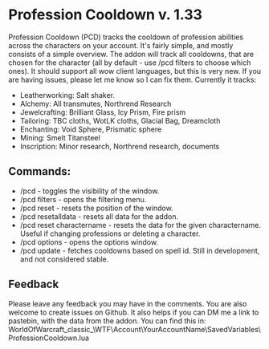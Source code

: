 # Profession Cooldown v. 1.33
Profession Cooldown (PCD) tracks the cooldown of profession abilities across the characters on your account. It's fairly simple, and mostly consists of a simple overview.
The addon will track all cooldowns, that are chosen for the character (all by default - use /pcd filters to choose which ones).
It should support all wow client languages, but this is very new. If you are having issues, please let me know so I can fix them.
Currently it tracks:

- Leatherworking: Salt shaker.
- Alchemy: All transmutes, Northrend Research
- Jewelcrafting: Brilliant Glass, Icy Prism, Fire prism
- Tailoring: TBC cloths, WotLK cloths, Glacial Bag, Dreamcloth
- Enchanting: Void Sphere, Prismatic sphere
- Mining: Smelt Titansteel
- Inscription: Minor research, Northrend research, documents

## Commands:

- /pcd - toggles the visibility of the window.
- /pcd filters - opens the filtering menu.
- /pcd reset - resets the position of the window.
- /pcd resetalldata - resets all data for the addon.
- /pcd reset charactername - resets the data for the given charactername. Useful if changing professions or deleting a character.
- /pcd options - opens the options window.
- /pcd update - fetches cooldowns based on spell id. Still in development, and not considered stable.

## Feedback
Please leave any feedback you may have in the comments. You are also welcome to create issues on Github.
It also helps if you can DM me a link to pastebin, with the data from the addon. You can find this in:
WorldOfWarcraft\_classic_\WTF\Account\YourAccountName\SavedVariables\ProfessionCooldown.lua
